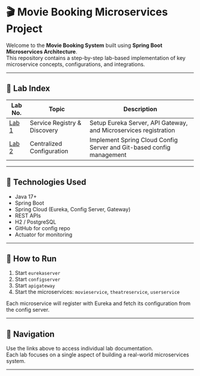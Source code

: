 # 🎬 Movie Booking Microservices Project

Welcome to the **Movie Booking System** built using **Spring Boot Microservices Architecture**.  
This repository contains a step-by-step lab-based implementation of key microservice concepts, configurations, and integrations.

---

## 📁 Lab Index

| Lab No. | Topic | Description |
|--------|-------|-------------|
| [Lab 1](movie-booking-api/readme/Service-Registry-and-Discovery/README.md) | Service Registry & Discovery | Setup Eureka Server, API Gateway, and Microservices registration |
| [Lab 2](movie-booking-api/readme/Centralized-Configuration-Management/README.md) | Centralized Configuration | Implement Spring Cloud Config Server and Git-based config management |
---

## 🔧 Technologies Used

- Java 17+
- Spring Boot
- Spring Cloud (Eureka, Config Server, Gateway)
- REST APIs
- H2 / PostgreSQL
- GitHub for config repo
- Actuator for monitoring

---

## 🚀 How to Run

1. Start `eurekaserver`
2. Start `configserver`
3. Start `apigateway`
4. Start the microservices: `movieservice`, `theatreservice`, `userservice`

Each microservice will register with Eureka and fetch its configuration from the config server.

---

## 🧭 Navigation

Use the links above to access individual lab documentation.  
Each lab focuses on a single aspect of building a real-world microservices system.

---